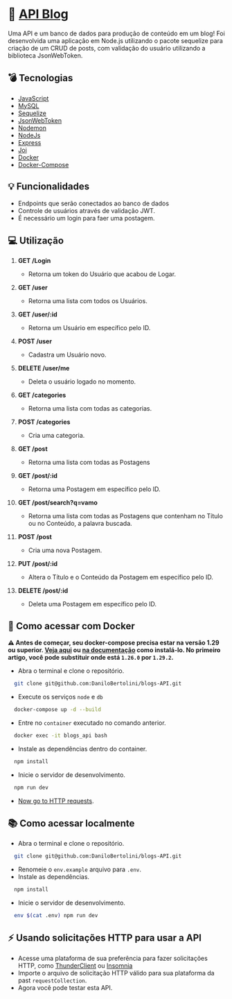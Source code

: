 # :pencil: [API Blog]()

Uma API e um banco de dados para produção de conteúdo em um blog! Foi desenvolvida uma aplicação em Node.js utilizando o pacote sequelize para criação de um CRUD de posts, com validação do usuário utilizando a biblioteca JsonWebToken.

## :bomb: Tecnologias

- [JavaScript](https://developer.mozilla.org/en-US/docs/Web/JavaScript)
- [MySQL](https://www.mysql.com/)
- [Sequelize](https://sequelize.org/)
- [JsonWebToken](https://jwt.io/)
- [Nodemon](https://nodemon.io/)
- [NodeJs](https://nodejs.org/en)
- [Express](https://expressjs.com/)
- [Joi](https://joi.dev/)
- [Docker](https://www.docker.com/)
- [Docker-Compose](https://docs.docker.com/compose/)

## :bulb: Funcionalidades

- Endpoints que serão conectados ao banco de dados
- Controle de usuários através de validação JWT.
- É necessário um login para faer uma postagem.

## :computer: Utilização

1. **GET /Login**
   - Retorna um token do Usuário que acabou de Logar.

2. **GET /user**
   - Retorna uma lista com todos os Usuários.

3. **GET /user/:id**
   - Retorna um Usuário em específico pelo ID.
   
4. **POST /user**
   - Cadastra um Usuário novo.

5. **DELETE /user/me**
   - Deleta o usuário logado no momento.

6. **GET /categories**
   - Retorna uma lista com todas as categorias.

7. **POST /categories**
   - Cria uma categoria.

8. **GET /post**
   - Retorna uma lista com todas as Postagens

9. **GET /post/:id**
   - Retorna uma Postagem em específico pelo ID.

10. **GET /post/search?q=vamo**
    - Retorna uma lista com todas as Postagens que contenham no Título ou no Conteúdo, a palavra buscada.

11. **POST /post**
    - Cria uma nova Postagem.

12. **PUT /post/:id**
    - Altera o Título e o Conteúdo da Postagem em específico pelo ID.

13. **DELETE /post/:id**
    - Deleta uma Postagem em específico pelo ID.

## :whale2: Como acessar com Docker
  **:warning: Antes de começar, seu docker-compose precisa estar na versão 1.29 ou superior. [Veja aqui](https://www.digitalocean.com/community/tutorials/how-to-install-and-use-docker-compose-on-ubuntu-20-04-pt) ou [na documentação](https://docs.docker.com/compose/install/) como instalá-lo. No primeiro artigo, você pode substituir onde está `1.26.0` por `1.29.2`.**

  - Abra o terminal e clone o repositório.
  ```bash
    git clone git@github.com:DaniloBertolini/blogs-API.git
  ```
  - Execute os serviços `node` e `db`
  ```bash
    docker-compose up -d --build
  ```
  - Entre no `container` executado no comando anterior.
  ```bash
    docker exec -it blogs_api bash
  ```
  - Instale as dependências dentro do container.
  ```bash
    npm install
  ```
  - Inicie o servidor de desenvolvimento.
  ```bash
    npm run dev
  ```
  - [Now go to HTTP requests](#http).

## :books: Como acessar localmente

  - Abra o terminal e clone o repositório.
  ```bash
    git clone git@github.com:DaniloBertolini/blogs-API.git
  ```
  - Renomeie o `env.example` arquivo para `.env`.
  - Instale as dependências.
  ```bash
    npm install
  ```
  - Inicie o servidor de desenvolvimento.
  ```bash
    env $(cat .env) npm run dev
  ```

## :zap: Usando solicitações HTTP para usar a API
  - Acesse uma plataforma de sua preferência para fazer solicitações HTTP, como [ThunderClient](https://www.thunderclient.com/) ou [Insomnia](https://insomnia.rest/) 
  - Importe o arquivo de solicitação HTTP válido para sua plataforma da past `requestCollection`.
  - Agora você pode testar esta API.
